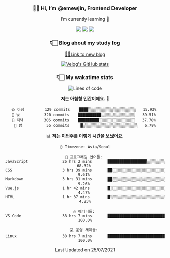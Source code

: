 <div align='center'>
  
### 👋🏻 Hi, I’m @emewjin, Frontend Developer 
I’m currently learning 🌱 
    
  <img src="https://img.shields.io/badge/javascript-F7DF1E?style=for-the-badge&logo=javascript&logoColor=black"/>
  <img src="https://img.shields.io/badge/react.js-61DAFB?style=for-the-badge&logo=react&logoColor=black"/>
    <img src="https://img.shields.io/badge/vue.js-4FC08D?style=for-the-badge&logo=vue.js&logoColor=white"/>

### 👇🏻 Blog about my study log
  [🏃🏻Link to new blog](https://emewjin.github.io/)  
  
 [![Velog's GitHub stats](https://velog-readme-stats.vercel.app/api?name=1703979&tag=javascript)](https://github.com/eungyeole/velog-readme-stats)


### 👇🏻 My wakatime stats  
  
<!--START_SECTION:waka-->
![Lines of code](https://img.shields.io/badge/%EC%A0%80%EB%8A%94%20%EC%97%AC%ED%83%9C%EA%B9%8C%EC%A7%80%20-68755%20%EC%A4%84%EC%9D%98%20%EC%BD%94%EB%93%9C%EB%A5%BC%20%EC%9E%91%EC%84%B1%ED%96%88%EC%96%B4%EC%9A%94.-blue)

**저는 아침형 인간이에요. 🐤** 

```text
🌞 아침         129 commits    ████░░░░░░░░░░░░░░░░░░░░░   15.93% 
🌆 낮　         320 commits    ██████████░░░░░░░░░░░░░░░   39.51% 
🌃 저녁         306 commits    █████████░░░░░░░░░░░░░░░░   37.78% 
🌙 밤　         55 commits     █░░░░░░░░░░░░░░░░░░░░░░░░   6.79%

```


📊 **저는 이번주를 이렇게 시간을 보냈어요.** 

```text
⌚︎ Timezone: Asia/Seoul

💬 프로그래밍 언어들: 
JavaScript               26 hrs 2 mins       █████████████████░░░░░░░░   68.32% 
CSS                      3 hrs 39 mins       ██░░░░░░░░░░░░░░░░░░░░░░░   9.61% 
Markdown                 3 hrs 31 mins       ██░░░░░░░░░░░░░░░░░░░░░░░   9.26% 
Vue.js                   1 hr 42 mins        █░░░░░░░░░░░░░░░░░░░░░░░░   4.47% 
HTML                     1 hr 37 mins        █░░░░░░░░░░░░░░░░░░░░░░░░   4.25%

🔥 에디터들: 
VS Code                  38 hrs 7 mins       █████████████████████████   100.0%

💻 운영 체제들: 
Linux                    38 hrs 7 mins       █████████████████████████   100.0%

```


 Last Updated on 25/07/2021
<!--END_SECTION:waka-->
 </div>
<!---
Emewjin/Emewjin is a ✨ special ✨ repository because its `README.md` (this file) appears on your GitHub profile.
You can click the Preview link to take a look at your changes.
--->
